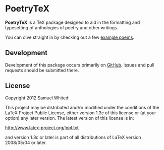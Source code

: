 # PoetryTeX
**PoetryTeX** is a TeX package designed to aid in the formatting and typesetting
of anthologies of poetry and other writings.

You can dive straight in  by checking out a few
[example poems](https://github.com/SamWhited/poetrytex/wiki/Example-Poems).

## Development

Development of this package occurs primarily on
[GitHub](https://github.com/SamWhited/poetrytex). Issues and pull requests
should be submitted there.

## License

Copyright 2012 Samuel Whited

This project may be distributed and/or modified under the
conditions of the LaTeX Project Public License, either
version 1.3c of this license or (at your option) any later
version. The latest version of this license is in:

http://www.latex-project.org/lppl.txt

and version 1.3c or later is part of all distributions of
LaTeX version 2008/05/04 or later.

